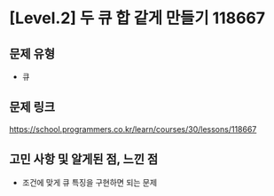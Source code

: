 # [Level.2] 두 큐 합 같게 만들기 118667

## 문제 유형
- 큐

## 문제 링크
https://school.programmers.co.kr/learn/courses/30/lessons/118667

## 고민 사항 및 알게된 점, 느낀 점
- 조건에 맞게 큐 특징을 구현하면 되는 문제
  
